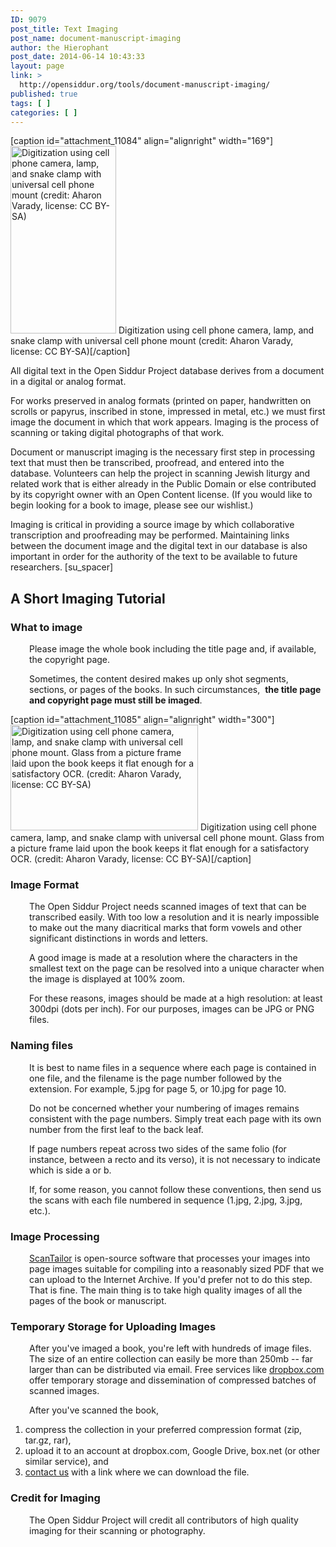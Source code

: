```yaml
---
ID: 9079
post_title: Text Imaging
post_name: document-manuscript-imaging
author: the Hierophant
post_date: 2014-06-14 10:43:33
layout: page
link: >
  http://opensiddur.org/tools/document-manuscript-imaging/
published: true
tags: [ ]
categories: [ ]
---
```

[caption id="attachment_11084" align="alignright" width="169"]<a href="http://opensiddur.org/wp-content/uploads/2014/06/Aharon-Varady-Digitization-Station-1.jpg"><img class="size-medium wp-image-11084" src="http://opensiddur.org/wp-content/uploads/2014/06/Aharon-Varady-Digitization-Station-1-169x300.jpg" alt="Digitization using cell phone camera, lamp, and snake clamp with universal cell phone mount (credit: Aharon Varady, license: CC BY-SA)" width="169" height="300" /></a> Digitization using cell phone camera, lamp, and snake clamp with universal cell phone mount (credit: Aharon Varady, license: CC BY-SA)[/caption]

All digital text in the Open Siddur Project database derives from a document in a digital or analog format.

For works preserved in analog formats (printed on paper, handwritten on scrolls or papyrus, inscribed in stone, impressed in metal, etc.) we must first image the document in which that work appears. Imaging is the process of scanning or taking digital photographs of that work.

Document or manuscript imaging is the necessary first step in processing text that must then be transcribed, proofread, and entered into the database. Volunteers can help the project in scanning Jewish liturgy and related work that is either already in the Public Domain or else contributed by its copyright owner with an Open Content license. (If you would like to begin looking for a book to image, please see our wishlist.)

Imaging is critical in providing a source image by which collaborative transcription and proofreading may be performed. Maintaining links between the document image and the digital text in our database is also important in order for the authority of the text to be available to future researchers.
[su_spacer]
<h2>A Short Imaging Tutorial</h2>
<h3>What to image</h3>
<p style="padding-left: 30px;">Please image the whole book including the title page and, if available, the copyright page.</p>
<p style="padding-left: 30px;">Sometimes, the content desired makes up only shot segments, sections, or pages of the books. In such circumstances,  <b>the title page and copyright page must still be imaged</b>.</p>

[caption id="attachment_11085" align="alignright" width="300"]<a href="http://opensiddur.org/wp-content/uploads/2014/06/Aharon-Varady-Digitization-Station-2.jpg"><img class="size-medium wp-image-11085" src="http://opensiddur.org/wp-content/uploads/2014/06/Aharon-Varady-Digitization-Station-2-300x169.jpg" alt="Digitization using cell phone camera, lamp, and snake clamp with universal cell phone mount. Glass from a picture frame laid upon the book keeps it flat enough for a satisfactory OCR. (credit: Aharon Varady, license: CC BY-SA)" width="300" height="169" /></a> Digitization using cell phone camera, lamp, and snake clamp with universal cell phone mount. Glass from a picture frame laid upon the book keeps it flat enough for a satisfactory OCR. (credit: Aharon Varady, license: CC BY-SA)[/caption]
<h3>Image Format</h3>
<p style="padding-left: 30px;">The Open Siddur Project needs scanned images of text that can be transcribed easily. With too low a resolution and it is nearly impossible to make out the many diacritical marks that form vowels and other significant distinctions in words and letters.</p>
<p style="padding-left: 30px;">A good image is made at a resolution where the characters in the smallest text on the page can be resolved into a unique character when the image is displayed at 100% zoom.</p>
<p style="padding-left: 30px;">For these reasons, images should be made at a high resolution: at least 300dpi (dots per inch). For our purposes, images can be JPG or PNG files.</p>

<h3>Naming files</h3>
<p style="padding-left: 30px;">It is best to name files in a sequence where each page is contained in one file, and the filename is the page number followed by the extension. For example, 5.jpg for page 5, or 10.jpg for page 10.</p>
<p style="padding-left: 30px;">Do not be concerned whether your numbering of images remains consistent with the page numbers. Simply treat each page with its own number from the first leaf to the back leaf.</p>
<p style="padding-left: 30px;">If page numbers repeat across two sides of the same folio (for instance, between a recto and its verso), it is not necessary to indicate which is side a or b.</p>
<p style="padding-left: 30px;">If, for some reason, you cannot follow these conventions, then send us the scans with each file numbered in sequence (1.jpg, 2.jpg, 3.jpg, etc.).</p>

<h3>Image Processing</h3>
<p style="padding-left: 30px;"><a href="http://scantailor.org/downloads/">ScanTailor</a> is open-source software that processes your images into page images suitable for compiling into a reasonably sized PDF that we can upload to the Internet Archive. If you'd prefer not to do this step. That is fine. The main thing is to take high quality images of all the pages of the book or manuscript.</p>

<h3>Temporary Storage for Uploading Images</h3>
<p style="padding-left: 30px;">After you've imaged a book, you're left with hundreds of image files. The size of an entire collection can easily be more than 250mb -- far larger than can be distributed via email. Free services like <a class="external text" href="http://dropbox.com" rel="nofollow">dropbox.com</a> offer temporary storage and dissemination of compressed batches of scanned images.</p>
<p style="padding-left: 30px;">After you've scanned the book,</p>

<ol>
	<li>compress the collection in your preferred compression format (zip, tar.gz, rar),</li>
	<li>upload it to an account at dropbox.com, Google Drive, box.net (or other similar service), and</li>
	<li><a href="http://opensiddur.net/contact/">contact us</a> with a link where we can download the file.</li>
</ol>
<h3>Credit for Imaging</h3>
<p style="padding-left: 30px;">The Open Siddur Project will credit all contributors of high quality imaging for their scanning or photography.</p>